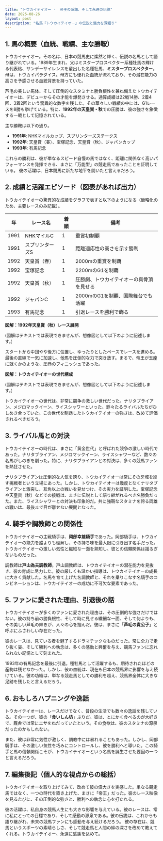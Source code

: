 ```yaml
---
title: "トウカイテイオー -  帝王の系譜、そして永遠の伝説"
date: 2025-08-26
layout: post
description: "名馬『トウカイテイオー』の伝説と魅力を深堀り"
---
```


## 1. 馬の概要（血統、戦績、主な勝鞍）

トウカイテイオー。その名は、日本の競馬史に燦然と輝く、伝説の名馬として語り継がれている。1989年生まれ、父はミスタープロスペクター系種牡馬の輝ける代表格、サンデーサイレンスを輩出した名種牡馬、**ミスタープロスペクター**。母は、トウカイパラダイス。母方にも優れた血統が流れており、その潜在能力の高さを予感させる血統背景を持っていた。

芦毛の美しい馬体、そして圧倒的なスタミナと勝負根性を兼ね備えたトウカイテイオーは、デビューからその才能を爆発させる。通算成績は22戦14勝、2着4回、3着2回という驚異的な数字を残した。その華々しい戦績の中には、G1レースを8勝も挙げている。特に、**1992年の天皇賞・秋**での圧勝は、彼の強さを象徴する一戦として記憶されている。

主な勝鞍は以下の通り。

* **1991年**: NHKマイルカップ、スプリンターズステークス
* **1992年**: 天皇賞（春）、宝塚記念、天皇賞（秋）、ジャパンカップ
* **1993年**: 有馬記念

これらの勝利は、彼が単なるスピード自慢の馬ではなく、距離に関係なく高いパフォーマンスを発揮できる、まさに「万能型」の競走馬であったことを証明している。  彼の活躍は、日本競馬に新たな地平を開いたと言えるだろう。


## 2. 成績と活躍エピソード（図表があれば出力）

トウカイテイオーの驚異的な成績をグラフで表すと以下のようになる（簡略化のため、主要レースのみ記載）。

| 年 | レース名       | 着順 | 備考                                      |
|---|----------------|-----|-------------------------------------------|
| 1991 | NHKマイルC      | 1   | 重賞初制覇                               |
| 1991 | スプリンターズS | 1   | 距離適応性の高さを示す勝利                  |
| 1992 | 天皇賞（春）   | 1   | 2000mの重賞を制覇                         |
| 1992 | 宝塚記念       | 1   | 2200mのG1を制覇                         |
| 1992 | 天皇賞（秋）   | 1   | 圧勝劇、トウカイテイオーの真骨頂を見せる     |
| 1992 | ジャパンC       | 1   | 2000mのG1を制覇、国際舞台でも活躍           |
| 1993 | 有馬記念       | 1   | 引退レースを勝利で飾る                     |


**図解：1992年天皇賞（秋）レース展開**

(図解はテキストでは表現できませんが、想像図として以下のように記述します。)

スタートから中団やや後方に位置し、ゆったりとしたペースでレースを進める。最後の直線で一気に加速し、他馬を圧倒的な力で突き放す。まるで、帝王が玉座に就くかのような、圧巻のフィニッシュであった。

**図解：トウカイテイオーの世代構成**

(図解はテキストでは表現できませんが、想像図として以下のように記述します。)

トウカイテイオーの世代は、非常に競争の激しい世代だった。ナリタブライアン、メジロマックイーン、ライスシャワーといった、錚々たるライバルたちがひしめき合っていた。この世代を制覇したトウカイテイオーの強さは、改めて評価されるべきだろう。


## 3. ライバル馬との対決

トウカイテイオーの時代は、まさに「黄金世代」と呼ばれた競争の激しい時代であった。ナリタブライアン、メジロマックイーン、ライスシャワーなど、数々の名馬がしのぎを削った。特に、ナリタブライアンとの対決は、多くの競馬ファンを熱狂させた。

ナリタブライアンは圧倒的な人気を誇り、トウカイテイオーは常にその牙城を崩す挑戦者という立場にあった。しかし、トウカイテイオーは幾度となくナリタブライアンと激突し、互角以上の戦いを見せつけ、その実力を証明した。宝塚記念や天皇賞（秋）などでの接戦は、まさに伝説として語り継がれるべき名勝負だった。また、ライスシャワーとの対決も印象的だ。共に強靭なスタミナを誇る両雄の戦いは、最後まで目が離せない展開となった。


## 4. 騎手や調教師との関係性

トウカイテイオーの主戦騎手は、**岡部幸雄騎手**であった。岡部騎手は、トウカイテイオーの能力を誰よりも理解し、その持ち味を最大限に引き出す名手だった。トウカイテイオーの激しい気性と繊細な一面を熟知し、彼との信頼関係は揺るぎないものだった。

調教師は**戸山為夫調教師**。戸山調教師は、トウカイテイオーの潜在能力を見抜き、彼の育成に尽力した。彼の厳しくも温かい指導は、トウカイテイオーの成長に大きく貢献した。名馬を育て上げた名調教師と、それを乗りこなす名騎手のコンビネーションは、トウカイテイオーの成功に不可欠な要素であった。


## 5. ファンに愛された理由、引退後の話

トウカイテイオーが多くのファンに愛された理由は、その圧倒的な強さだけではない。彼の持ち前の勝負根性、そして時に見せる繊細な一面、そして何よりも、その美しい芦毛の輝きが、人々の心を掴んだ。彼は、まさに「**芦毛の貴公子**」と呼ぶにふさわしい存在だった。

彼のレースは、見ている者を魅了するドラマチックなものだった。常に全力で走り抜く姿、そして勝利への執念は、多くの感動と興奮を与え、競馬ファンに忘れられない記憶として刻まれた。

1993年の有馬記念を最後に引退。種牡馬として活躍するも、期待されたほどの産駒は残せなかった。しかし、彼の血統は、現在も日本の競馬界に影響を与え続けている。彼の功績は、単なる競走馬としての勝利を超え、競馬界全体に大きな足跡を残したと言えるだろう。


## 6. おもしろハプニングや逸話

トウカイテイオーは、レースだけでなく、普段の生活でも数々の逸話を残している。その一つが、彼の「**食いしん坊**」ぶりだ。彼は、とにかく食べるのが大好きで、厩舎では常にエサをねだっていたという。その食欲は、彼のスタミナの源泉だったのかもしれない。

また、彼は非常に気性が激しく、調教中には暴れることもあった。しかし、岡部騎手は、その激しい気性を巧みにコントロールし、彼を勝利へと導いた。この騎手と馬の信頼関係こそが、トウカイテイオーという名馬を誕生させた要因の一つと言えるだろう。


## 7. 編集後記（個人的な視点からの総括）

トウカイテイオーを取り上げてみて、改めて彼の偉大さを実感した。単なる競走馬ではなく、一つの時代を築き上げた、まさに「帝王」だった。彼のレース映像を見るたびに、その圧倒的な強さと、勝利への執念に心を打たれる。

彼の活躍は、私自身の競馬人生にも大きな影響を与えている。彼のレースは、常に私にとっての目標であり、そして感動の源泉である。彼の伝説は、これからも語り継がれ、未来の競馬ファンにも感動を与え続けるだろう。  彼の存在は、競馬というスポーツの素晴らしさ、そして競走馬と人間の絆の深さを改めて教えてくれる。トウカイテイオー、永遠に感謝を込めて。
